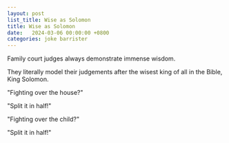 ```yaml
---
layout: post
list_title: Wise as Solomon
title: Wise as Solomon
date:   2024-03-06 00:00:00 +0800
categories: joke barrister
---
```


Family court judges always demonstrate immense wisdom.

They literally model their judgements after the wisest king of all in the Bible, King Solomon.

"Fighting over the house?"

"Split it in half!"

"Fighting over the child?"

"Split it in half!"
